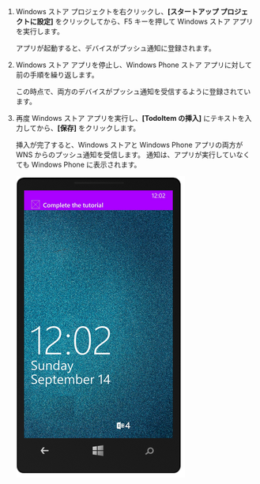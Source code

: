 1. Windows ストア プロジェクトを右クリックし、**[スタートアップ プロジェクトに設定]** をクリックしてから、F5 キーを押して Windows ストア アプリを実行します。

    アプリが起動すると、デバイスがプッシュ通知に登録されます。

2. Windows ストア アプリを停止し、Windows Phone ストア アプリに対して前の手順を繰り返します。

    この時点で、両方のデバイスがプッシュ通知を受信するように登録されています。

3. 再度 Windows ストア アプリを実行し、**[TodoItem の挿入]** にテキストを入力してから、**[保存]** をクリックします。

    挿入が完了すると、Windows ストアと Windows Phone アプリの両方が WNS からのプッシュ通知を受信します。 通知は、アプリが実行していなくても Windows Phone に表示されます。

    ![](./media/app-service-mobile-windows-universal-test-push/mobile-quickstart-push5-wp8.png)






